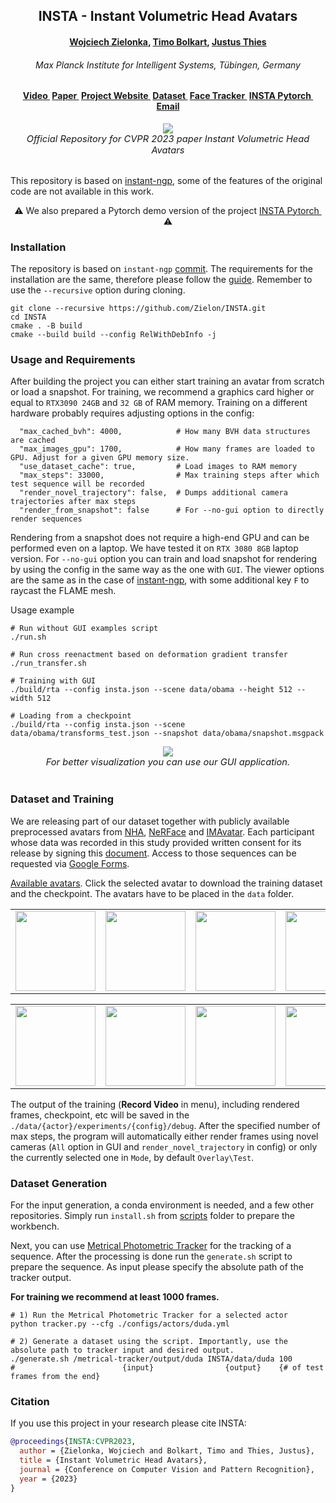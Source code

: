 <h2 align="center"><b>INSTA - Instant Volumetric Head Avatars</b></h2>

<h4 align="center"><b><a href="https://zielon.github.io/" target="_blank">Wojciech Zielonka</a>, <a href="https://sites.google.com/site/bolkartt/" target="_blank">Timo Bolkart</a>, <a href="https://justusthies.github.io/" target="_blank">Justus Thies</a></b></h4>

<h6 align="center"><i>Max Planck Institute for Intelligent Systems, Tübingen, Germany</i></h6>

<h4 align="center">
<a href="https://youtu.be/HOgaeWTih7Q" target="_blank">Video&nbsp</a>
<a href="https://arxiv.org/pdf/2211.12499v2.pdf" target="_blank">Paper&nbsp</a>
<a href="https://zielon.github.io/insta/" target="_blank">Project Website&nbsp</a>
<a href="#dataset-and-training"><b>Dataset&nbsp</b></a>
<a href="https://github.com/Zielon/metrical-tracker" target="_blank">Face Tracker&nbsp</a>
<a href="https://github.com/Zielon/INSTA-pytorch" target="_blank">INSTA Pytorch&nbsp</a>
<a href="mailto:&#105;&#110;&#115;&#116;&#97;&#64;&#116;&#117;&#101;&#46;&#109;&#112;&#103;&#46;&#100;&#101;">Email</a>
</h4>

<div align="center"> 
<img src="documents/faces.gif">
<br>
<i style="font-size: 1.05em;">Official Repository for CVPR 2023 paper Instant Volumetric Head Avatars</i>
</div>
<br>

This repository is based on [instant-ngp](https://github.com/NVlabs/instant-ngp), some of the features of the original code are not available in this work.

<div align="center"> 
&#x26A0 We also prepared a Pytorch demo version of the project <a href="https://github.com/Zielon/INSTA-pytorch" target="_blank">INSTA Pytorch&nbsp</a> &#x26A0
</div>

### Installation

The repository is based on `instant-ngp` [commit](https://github.com/NVlabs/instant-ngp/tree/e7631da9fca9d0f3467f826fccd7a5849b3f6309). The requirements for the installation are the same, therefore please follow the [guide](https://github.com/NVlabs/instant-ngp#building-instant-ngp-windows--linux).
Remember to use the `--recursive` option during cloning.

```shell
git clone --recursive https://github.com/Zielon/INSTA.git
cd INSTA
cmake . -B build
cmake --build build --config RelWithDebInfo -j
```

### Usage and Requirements

After building the project you can either start training an avatar from scratch or load a snapshot. For training, we recommend a graphics card higher or equal to `RTX3090 24GB` and `32 GB` of RAM memory. Training on a different hardware probably requires adjusting options in the config:
```shell
  "max_cached_bvh": 4000,            # How many BVH data structures are cached
  "max_images_gpu": 1700,            # How many frames are loaded to GPU. Adjust for a given GPU memory size.
  "use_dataset_cache": true,         # Load images to RAM memory
  "max_steps": 33000,                # Max training steps after which test sequence will be recorded
  "render_novel_trajectory": false,  # Dumps additional camera trajectories after max steps
  "render_from_snapshot": false      # For --no-gui option to directly render sequences
```
Rendering from a snapshot does not require a high-end GPU and can be performed even on a laptop. We have tested it on `RTX 3080 8GB` laptop version. For `--no-gui` option you can train and load snapshot for rendering by using the config in the same way as the one with `GUI`.
The viewer options are the same as in the case of [instant-ngp](https://github.com/NVlabs/instant-ngp#keyboard-shortcuts-and-recommended-controls), with some additional key `F` to raycast the FLAME mesh.

Usage example

```shell
# Run without GUI examples script
./run.sh

# Run cross reenactment based on deformation gradient transfer
./run_transfer.sh

# Training with GUI
./build/rta --config insta.json --scene data/obama --height 512 --width 512

# Loading from a checkpoint
./build/rta --config insta.json --scene data/obama/transforms_test.json --snapshot data/obama/snapshot.msgpack
```

<div align="center"> 
<img src="documents/insta.gif">
<br>
<i style="font-size: 1.05em;">For better visualization you can use our GUI application.</i>
</div>
<br>

### Dataset and Training

We are releasing part of our dataset together with publicly available preprocessed avatars from [NHA](https://github.com/philgras/neural-head-avatars), [NeRFace](https://github.com/gafniguy/4D-Facial-Avatars) and [IMAvatar](https://github.com/zhengyuf/IMavatar). Each participant whose data was recorded in this study provided written consent for its release by signing this [document](./documents/Consent_general_english_ncs_video.pdf). Access to those sequences can be requested via [Google Forms](https://docs.google.com/forms/d/e/1FAIpQLSecX-7Arzv_qVQWFdicNxcxmPmSQx46y6TxnBBN67m0hvkXiA/viewform?usp=sharing&ouid=114977764432146378365).

[Available avatars](https://drive.google.com/drive/folders/1LsVvr7PPwGlyK0qiTuDVUz4ihreHJgut?usp=sharing). Click the selected avatar to download the training dataset and the checkpoint. The avatars have to be placed in the `data` folder.
<div align="center" dis>
    <table class="images" width="100%"  style="border:0px solid white; width:100%;">
        <tr style="border: 0px;">
            <td style="border: 0px;"><a href="https://drive.google.com/file/d/1fUs_TkPE5dxuostXafBPIOnoGBGWMWdr/view?usp=sharing"><img src="documents/gifs/justin.gif" height="128" width="128"></a></td>
            <td style="border: 0px;"><a href="https://drive.google.com/file/d/1OVMab86QiGJsXFK90owZ-Pnv1kxPn83v/view?usp=sharing"><img src="documents/gifs/nf_03.gif" height="128" width="128"></a></td>
            <td style="border: 0px;"><a href="https://drive.google.com/file/d/1egl1Rg6b75T3hiuxFlkNZGfW745Fo0SZ/view?usp=sharing"><img src="documents/gifs/nf_01.gif" height="128" width="128"></a></td>
            <td style="border: 0px;"><a href="https://drive.google.com/file/d/1RFsuzjfuZvUvhE2rrR-et41s7-6ZTRt0/view?usp=sharing"><img src="documents/gifs/marcel.gif" height="128" width="128"></a></td>
            <td style="border: 0px;"><a href="https://drive.google.com/file/d/1xHiDH_B2Qv0a5wgrieD1WmoxBnOfuw9u/view?usp=sharing"><img src="documents/gifs/biden.gif" height="128" width="128"></a></td>
        </tr>
    </table>
    <table class="images" width="100%"  style="border:0px solid white; width:100%;">
        <tr style="border: 0px;">
            <td style="border: 0px;"><a href="https://drive.google.com/file/d/19clpdq6eQ4kcD9ndjrANu8q0iW774LYR/view?usp=sharing"><img src="documents/gifs/obama.gif" height="128" width="128"></a></td>
            <td style="border: 0px;"><a href="https://docs.google.com/forms/d/e/1FAIpQLSecX-7Arzv_qVQWFdicNxcxmPmSQx46y6TxnBBN67m0hvkXiA/viewform?usp=sharing&ouid=114977764432146378365"><img src="documents/gifs/wojtek_1.gif" height="128" width="128"></a></td>
            <td style="border: 0px;"><a href="https://docs.google.com/forms/d/e/1FAIpQLSecX-7Arzv_qVQWFdicNxcxmPmSQx46y6TxnBBN67m0hvkXiA/viewform?usp=sharing&ouid=114977764432146378365"><img src="documents/gifs/malte_1.gif" height="128" width="128"></a></td>
            <td style="border: 0px;"><a href="https://docs.google.com/forms/d/e/1FAIpQLSecX-7Arzv_qVQWFdicNxcxmPmSQx46y6TxnBBN67m0hvkXiA/viewform?usp=sharing&ouid=114977764432146378365"><img src="documents/gifs/bala.gif" height="128" width="128"></a></td>
            <td style="border: 0px;"><a href="https://drive.google.com/file/d/1ttoQfGfa3eRETc1uxLo4unjvxOiRzcCY/view?usp=sharing"><img src="documents/gifs/person_0004.gif" height="128" width="128"></a></td>
        </tr>
    </table>
</div>

The output of the training (**Record Video** in menu), including rendered frames, checkpoint, etc will be saved in the `./data/{actor}/experiments/{config}/debug`.
After the specified number of max steps, the program will automatically either render frames using novel cameras (`All` option in GUI and `render_novel_trajectory` in config) or only the currently selected one in `Mode`, by default `Overlay\Test`.

### Dataset Generation

For the input generation, a conda environment is needed, and a few other repositories. Simply run `install.sh` from [scripts](https://github.com/Zielon/INSTA/tree/master/scripts) folder to prepare the workbench.

Next, you can use [Metrical Photometric Tracker](https://github.com/Zielon/metrical-tracker) for the tracking of a sequence. After the processing is done run the `generate.sh` script to prepare the sequence. As input please specify the absolute path of the tracker output.

**For training we recommend at least 1000 frames.**

```shell
# 1) Run the Metrical Photometric Tracker for a selected actor
python tracker.py --cfg ./configs/actors/duda.yml

# 2) Generate a dataset using the script. Importantly, use the absolute path to tracker input and desired output.
./generate.sh /metrical-tracker/output/duda INSTA/data/duda 100
#                        {input}                {output}    {# of test frames from the end}
```

### Citation

If you use this project in your research please cite INSTA:

```bibtex
@proceedings{INSTA:CVPR2023,
  author = {Zielonka, Wojciech and Bolkart, Timo and Thies, Justus},
  title = {Instant Volumetric Head Avatars},
  journal = {Conference on Computer Vision and Pattern Recognition},
  year = {2023}
}
```
